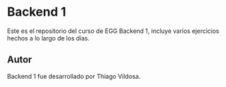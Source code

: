 # Backend 1

Este es el repositorio del curso de EGG Backend 1, incluye varios ejercicios hechos a lo largo de los días.

## Autor

Backend 1 fue desarrollado por Thiago Vildosa.
